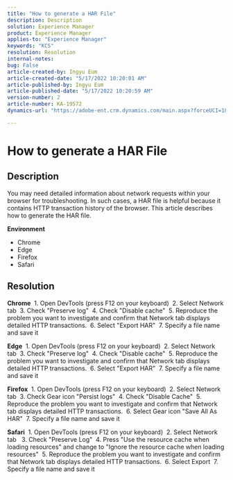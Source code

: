 ```yaml
---
title: "How to generate a HAR File"
description: Description
solution: Experience Manager
product: Experience Manager
applies-to: "Experience Manager"
keywords: "KCS"
resolution: Resolution
internal-notes: 
bug: False
article-created-by: Ingyu Eum
article-created-date: "5/17/2022 10:20:01 AM"
article-published-by: Ingyu Eum
article-published-date: "5/17/2022 10:20:59 AM"
version-number: 2
article-number: KA-19572
dynamics-url: "https://adobe-ent.crm.dynamics.com/main.aspx?forceUCI=1&pagetype=entityrecord&etn=knowledgearticle&id=6e1ab6e6-cad5-ec11-a7b5-000d3a3ade0f"

---
```

# How to generate a HAR File

## Description


You may need detailed information about network requests within your browser for troubleshooting. In such cases, a HAR file is helpful because it contains HTTP transaction history of the browser. This article describes how to generate the HAR file.

<b>Environment</b>
 - Chrome
 - Edge
 - Firefox
 - Safari


## Resolution


<b>Chrome</b>
  1. Open DevTools (press F12 on your keyboard)
  2. Select Network tab
  3. Check "Preserve log"
  4. Check "Disable cache"
  5. Reproduce the problem you want to investigate and confirm that Network tab displays detailed HTTP transactions.
  6. Select "Export HAR"
  7. Specify a file name and save it

<b>Edge</b>
  1. Open DevTools (press F12 on your keyboard)
  2. Select Network tab
  3. Check "Preserve log"
  4. Check "Disable cache"
  5. Reproduce the problem you want to investigate and confirm that Network tab displays detailed HTTP transactions.
  6. Select "Export HAR"
  7. Specify a file name and save it

<b>Firefox</b>
  1. Open DevTools (press F12 on your keyboard)
  2. Select Network tab
  3. Check Gear icon  "Persist logs"
  4. Check "Disable Cache"
  5. Reproduce the problem you want to investigate and confirm that Network tab displays detailed HTTP transactions.
  6. Select Gear icon  "Save All As HAR"
  7. Specify a file name and save it

<b>Safari</b>
  1. Open DevTools (press F12 on your keyboard)
  2. Select Network tab 
  3. Check "Preserve Log"
  4. Press "Use the resource cache when loading resources" and change to "Ignore the resource cache when loading resources"
  5. Reproduce the problem you want to investigate and confirm that Network tab displays detailed HTTP transactions.
  6. Select Export
  7. Specify a file name and save it
